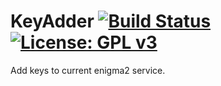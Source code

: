 KeyAdder [![Build Status](https://travis-ci.org/OpenVisionE2/KeyAdder.svg?branch=master)](https://travis-ci.org/OpenVisionE2/KeyAdder) [![License: GPL v3](https://img.shields.io/badge/License-GPLv3-blue.svg)](https://www.gnu.org/licenses/gpl-3.0)
========
Add keys to current enigma2 service.
